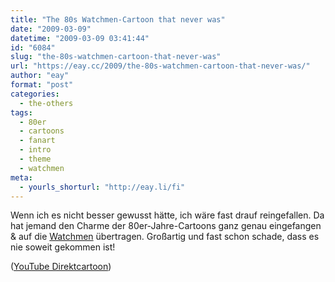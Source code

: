 ```yaml
---
title: "The 80s Watchmen-Cartoon that never was"
date: "2009-03-09"
datetime: "2009-03-09 03:41:44"
id: "6084"
slug: "the-80s-watchmen-cartoon-that-never-was"
url: "https://eay.cc/2009/the-80s-watchmen-cartoon-that-never-was/"
author: "eay"
format: "post"
categories:
  - the-others
tags:
  - 80er
  - cartoons
  - fanart
  - intro
  - theme
  - watchmen
meta:
  - yourls_shorturl: "http://eay.li/fi"
---
```


Wenn ich es nicht besser gewusst hätte, ich wäre fast drauf reingefallen. Da hat jemand den Charme der 80er-Jahre-Cartoons ganz genau eingefangen & auf die [Watchmen](//eay.cc/tag/watchmen/) übertragen. Großartig und fast schon schade, dass es nie soweit gekommen ist!

 ([YouTube Direktcartoon](http://www.youtube.com/watch?v=YDDHHrt6l4w))
